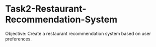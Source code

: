 # Task2-Restaurant-Recommendation-System
Objective: Create a restaurant recommendation system based on user preferences.
